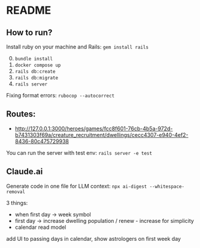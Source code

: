 # README

## How to run?

Install ruby on your machine and Rails:
`gem install rails`

0. `bundle install`
1. `docker compose up`
2. `rails db:create`
3. `rails db:migrate`
4. `rails server`

Fixing format errors:
`rubocop --autocorrect`

## Routes:
- http://127.0.0.1:3000/heroes/games/fcc8f601-76cb-4b5a-972d-b7431303f69a/creature_recruitment/dwellings/cecc4307-e940-4ef2-8436-80c475729938

You can run the server with test env: `rails server -e test`


## Claude.ai
Generate code in one file for LLM context:
`npx ai-digest --whitespace-removal `


3 things:
- when first day -> week symbol
- first day -> increase dwelling population / renew - increase for simplicity
- calendar read model

add UI to passing days in calendar, show astrologers on first week day